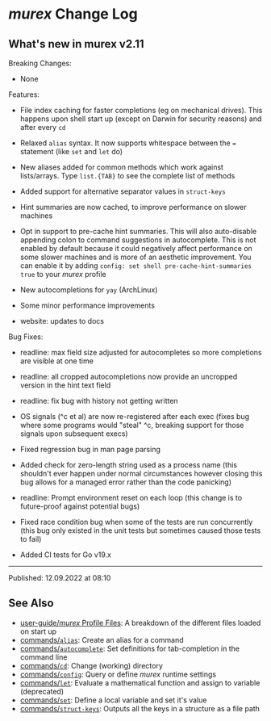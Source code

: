 # _murex_ Change Log

## What's new in murex v2.11

Breaking Changes:

* None

Features:

* File index caching for faster completions (eg on mechanical drives). This happens upon shell start up (except on Darwin for security reasons) and after every `cd`

* Relaxed `alias` syntax. It now supports whitespace between the `=` statement (like `set` and `let` do)

* New aliases added for common methods which work against lists/arrays. Type `list.{TAB}` to see the complete list of methods

* Added support for alternative separator values in `struct-keys`

* Hint summaries are now cached, to improve performance on slower machines

* Opt in support to pre-cache hint summaries. This will also auto-disable appending colon to command suggestions in autocomplete. This is not enabled by default because it could negatively affect performance on some slower machines and is more of an aesthetic improvement. You can enable it by adding `config: set shell pre-cache-hint-summaries true` to your _murex_ profile

* New autocompletions for `yay` (ArchLinux)

* Some minor performance improvements

* website: updates to docs

Bug Fixes:

* readline: max field size adjusted for autocompletes so more completions are visible at one time

* readline: all cropped autocompletions now provide an uncropped version in the hint text field

* readline: fix bug with history not getting written

* OS signals (^c et al) are now re-registered after each exec (fixes bug where some programs would "steal" ^c, breaking support for those signals upon subsequent execs)

* Fixed regression bug in man page parsing

* Added check for zero-length string used as a process name (this shouldn't ever happen under normal circumstances however closing this bug allows for a managed error rather than the code panicking)

* readline: Prompt environment reset on each loop (this change is to future-proof against potential bugs)

* Fixed race condition bug when some of the tests are run concurrently (this bug only existed in the unit tests but sometimes caused those tests to fail)

* Added CI tests for Go v19.x

<hr>

Published: 12.09.2022 at 08:10

## See Also

* [user-guide/_murex_ Profile Files](../user-guide/profile.md):
  A breakdown of the different files loaded on start up
* [commands/`alias`](../commands/alias.md):
  Create an alias for a command
* [commands/`autocomplete`](../commands/autocomplete.md):
  Set definitions for tab-completion in the command line
* [commands/`cd`](../commands/cd.md):
  Change (working) directory
* [commands/`config`](../commands/config.md):
  Query or define _murex_ runtime settings
* [commands/`let`](../commands/let.md):
  Evaluate a mathematical function and assign to variable (deprecated)
* [commands/`set`](../commands/set.md):
  Define a local variable and set it's value
* [commands/`struct-keys`](../commands/struct-keys.md):
  Outputs all the keys in a structure as a file path